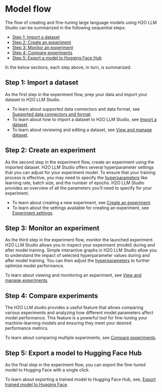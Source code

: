 # Model flow

The flow of creating and fine-tuning large language models using H2O LLM Studio can be summarized in the following sequential steps:

- [Step 1: Import a dataset](#step-1-import-a-dataset)
- [Step 2: Create an experiment](#step-2-create-an-experiment)
- [Step 3: Monitor an experiment](#step-3-monitor-an-experiment)
- [Step 4: Compare experiments](#step-4-compare-experiments)
- [Step 5: Export a model to Hugging Face Hub](#step-5-export-a-model-to-hugging-face-hub)

In the below sections, each step above, in turn, is summarized.

## Step 1: Import a dataset

As the first step in the experiment flow, prep your data and import your dataset to H2O LLM Studio. 

- To learn about supported data connectors and data format, see [Supported data connectors and format](../guide/datasets/data-connectors-format).
- To learn about how to import a dataset to H2O LLM Studio, see [Import a dataset](../guide/datasets/import-dataset).
- To learn about reviewing and editing a dataset, see [View and manage dataset](../guide/datasets/view-dataset.md).

## Step 2: Create an experiment

As the second step in the experiment flow, create an experiment using the imported dataset. H2O LLM Studio offers several hyperparameter settings that you can adjust for your experiment model. To ensure that your training process is effective, you may need to specify the [hyperparameters](../concepts#parameters-and-hyperparameters) like learning rate, batch size, and the number of epochs. H2O LLM Studio provides an overview of all the parameters you’ll need to specify for your experiment.

- To learn about creating a new experiment, see [Create an experiment](../guide/experiments/create-an-experiment.md).
- To learn about the settings available for creating an experiment, see [Experiment settings](../guide/experiments/experiment-settings.md).

## Step 3: Monitor an experiment

As the third step in the experiment flow, monitor the launched experiment. H2O LLM Studio allows you to inspect your experiment (model) during and after model training. Simple interactive graphs in H2O LLM Studio allow you to understand the impact of selected hyperparameter values during and after model training. You can then adjust the [hyperparameters](../concepts#parameters-and-hyperparameters) to further optimize model performance. 

To learn about viewing and monitoring an experiment, see [View and manage experiments](../guide/experiments/view-an-experiment.md).

## Step 4: Compare experiments

The H2O LLM studio provides a useful feature  that allows comparing various experiments and analyzing how different model parameters affect model performance. This feature is a powerful tool for fine-tuning your machine-learning models and ensuring they meet your desired performance metrics.

To learn about comparing multiple experiments, see [Compare experiments](../guide/experiments/compare-experiments.md).

## Step 5: Export a model to Hugging Face Hub

As the final step in the experiment flow, you can export the fine-tuned model to Hugging Face with a single click.

To learn about exporting a trained model to Hugging Face Hub, see, [Export trained model to Hugging Face](../guide/experiments/export-trained-model.md).

